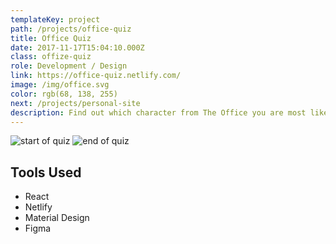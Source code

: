 ```yaml
---
templateKey: project
path: /projects/office-quiz
title: Office Quiz
date: 2017-11-17T15:04:10.000Z
class: offize-quiz
role: Development / Design
link: https://office-quiz.netlify.com/
image: /img/office.svg
color: rgb(68, 138, 255)
next: /projects/personal-site
description: Find out which character from The Office you are most like.
---
```


![start of quiz](/img/office/start.png)
![end of quiz](/img/office/end.png)

## Tools Used

* React
* Netlify
* Material Design
* Figma
